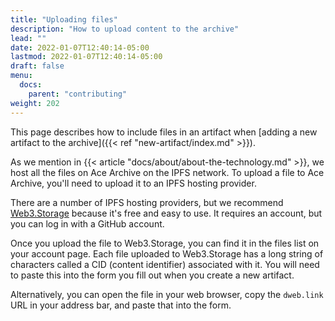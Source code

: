 ```yaml
---
title: "Uploading files"
description: "How to upload content to the archive"
lead: ""
date: 2022-01-07T12:40:14-05:00
lastmod: 2022-01-07T12:40:14-05:00
draft: false
menu:
  docs:
    parent: "contributing"
weight: 202
---
```


This page describes how to include files in an artifact when
[adding a new artifact to the archive]({{< ref "new-artifact/index.md" >}}).

As we mention in {{< article "docs/about/about-the-technology.md" >}}, we host
all the files on Ace Archive on the IPFS network. To upload a file to Ace
Archive, you'll need to upload it to an IPFS hosting provider.

There are a number of IPFS hosting providers, but we
recommend [Web3.Storage](https://web3.storage) because it's free and easy to
use. It requires an account, but you can log in with a GitHub account.

Once you upload the file to Web3.Storage, you can find it in the files list on
your account page. Each file uploaded to Web3.Storage has a long string of
characters called a CID (content identifier) associated with it. You will need
to paste this into the form you fill out when you create a new artifact.

Alternatively, you can open the file in your web browser, copy the `dweb.link`
URL in your address bar, and paste that into the form.
